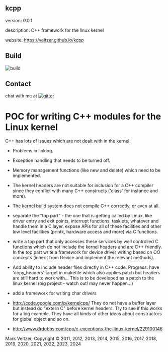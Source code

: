 ## kcpp

version: 0.0.1

description: C++ framework for the linux kernel

website: https://veltzer.github.io/kcpp

## Build

![build](https://github.com/veltzer/kcpp/workflows/build/badge.svg)


## Contact

chat with me at [![gitter](https://badges.gitter.im/Join%20Chat.svg)](https://gitter.im/veltzer/mark.veltzer)

POC for writing C++ modules for the Linux kernel
================================================

C++ has lots of issues which are not dealt with in the kernel.
* Problems in linking.
* Exception handling that needs to be turned off.
* Memory management functions (like new and delete) which need to be implemented.
* The kernel headers are not suitable for inclusion for a C++ compiler
since they conflict with many C++ constructs ('class' for instance and more).
* The kernel build system does not compile C++ correctly, or even at all.

* separate the "top part" - the one that is getting called by Linux, like driver
entry and exit points, interrupt functions, tasklets, whatever and handle them in a C layer.
expose APIs for all of these facilities and other low level facilities (printk, hardware access
and more) via C functions.
* write a top part that only accesses these services by well controlled C functions which do
not include the kernel headers and are C++ friendly. In the top part write a framework for
device driver writing based on OO concepts (inherit from Device and implement the relevant
methods).

* Add ability to include header files directly in C++ code.
Progress: have 'copy_headers' target in makefile
which also applies patch but headers are still hard to
work with...
This is to be developed as a patch to the linux kernel (big project - watch out!
may never happen...)
* add a framework for writing char drivers

* http://code.google.com/p/kernelcpp/
They do not have a buffer layer but instead do "extern C" before kernel headers.
Try to see if this works for a big example.
They have all kinds of other ideas about constructors for global object and so on.
* http://www.drdobbs.com/cpp/c-exceptions-the-linux-kernel/229100146

Mark Veltzer, Copyright © 2011, 2012, 2013, 2014, 2015, 2016, 2017, 2018, 2019, 2020, 2021, 2022, 2023, 2024
